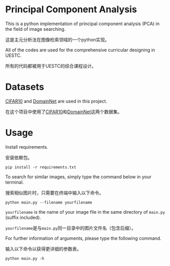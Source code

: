# Principal Component Analysis

This is a python implementation of principal component analysis (PCA) in the field of image searching.

这是主元分析法在图像检索领域的一个python实现。

All of the codes are used for the comprehensive curricular designing in UESTC.

所有的代码都被用于UESTC的综合课程设计。

# Datasets

[CIFAR10](https://www.cs.toronto.edu/~kriz/cifar.html) and [DomainNet](http://ai.bu.edu/M3SDA/) are used in this project.

在这个项目中使用了[CIFAR10](https://www.cs.toronto.edu/~kriz/cifar.html)和[DomainNet](http://ai.bu.edu/M3SDA/)这两个数据集。

# Usage

Install requirements.

安装依赖包。

```shell script
pip install -r requirements.txt
```

To search for similar images, simply type the command below in your terminal.

搜索相似图片时，只需要在终端中输入以下命令。

```shell script
python main.py --filename yourfilename
```

`yourfilename` is the name of your image file in the same directory of `main.py` (suffix included).

`yourfilename`是与`main.py`同一目录中的图片文件名（包含后缀）。

For further information of arguments, please type the following command.

输入以下命令以获得更详细的参数表。

```shell script
python main.py -h
```
